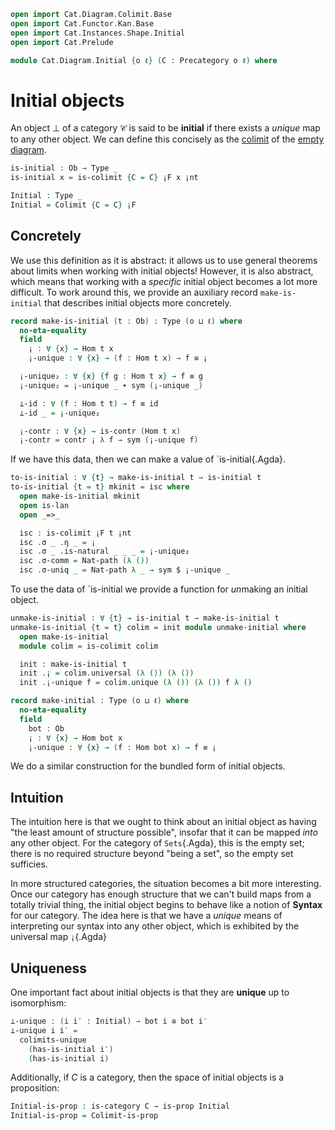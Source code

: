 ```agda
open import Cat.Diagram.Colimit.Base
open import Cat.Functor.Kan.Base
open import Cat.Instances.Shape.Initial
open import Cat.Prelude

module Cat.Diagram.Initial {o ℓ} (C : Precategory o ℓ) where
```

<!--
```agda
open import Cat.Reasoning C
```
-->

# Initial objects

An object $\bot$ of a category $\mathcal{C}$ is said to be **initial**
if there exists a _unique_ map to any other object. We can define this
concisely as the [colimit] of the [empty diagram].

[colimit]: Cat.Diagram.Colimit.Base.html
[empty diagram]: Cat.Instances.Shape.Initial.html

```agda
is-initial : Ob → Type _
is-initial x = is-colimit {C = C} ¡F x ¡nt

Initial : Type _
Initial = Colimit {C = C} ¡F
```

## Concretely

We use this definition as it is abstract: it allows us to use general
theorems about limits when working with initial objects! However,
it is also abstract, which means that working with a _specific_ initial
object becomes a lot more difficult. To work around this, we provide
an auxiliary record `make-is-initial` that describes initial objects
more concretely.

```agda
record make-is-initial (t : Ob) : Type (o ⊔ ℓ) where
  no-eta-equality
  field
    ¡ : ∀ {x} → Hom t x
    ¡-unique : ∀ {x} → (f : Hom t x) → f ≡ ¡

  ¡-unique₂ : ∀ {x} {f g : Hom t x} → f ≡ g
  ¡-unique₂ = ¡-unique _ ∙ sym (¡-unique _)

  ⊥-id : ∀ (f : Hom t t) → f ≡ id
  ⊥-id _ = ¡-unique₂

  ¡-contr : ∀ {x} → is-contr (Hom t x)
  ¡-contr = contr ¡ λ f → sym (¡-unique f)
```

If we have this data, then we can make a value of `is-initial{.Agda}.

```agda
to-is-initial : ∀ {t} → make-is-initial t → is-initial t
to-is-initial {t = t} mkinit = isc where
  open make-is-initial mkinit
  open is-lan
  open _=>_

  isc : is-colimit ¡F t ¡nt
  isc .σ _ .η _ = ¡
  isc .σ _ .is-natural _ _ _ = ¡-unique₂
  isc .σ-comm = Nat-path (λ ())
  isc .σ-uniq _ = Nat-path λ _ → sym $ ¡-unique _
```

To use the data of `is-initial we provide a function for *un*making
an initial object.

```agda
unmake-is-initial : ∀ {t} → is-initial t → make-is-initial t
unmake-is-initial {t = t} colim = init module unmake-initial where
  open make-is-initial
  module colim = is-colimit colim

  init : make-is-initial t
  init .¡ = colim.universal (λ ()) (λ ())
  init .¡-unique f = colim.unique (λ ()) (λ ()) f λ ()
```

<!--
```agda
module is-initial {t} (term : is-initial t) where
  open make-is-initial (unmake-is-initial term) public
```
-->

```agda
record make-initial : Type (o ⊔ ℓ) where
  no-eta-equality
  field
    bot : Ob
    ¡ : ∀ {x} → Hom bot x
    ¡-unique : ∀ {x} → (f : Hom bot x) → f ≡ ¡
```

<!--
```agda
to-initial : make-initial → Initial
to-initial mi = to-colimit $ to-is-initial init
  where
    module mi = make-initial mi
    open make-is-initial

    init : make-is-initial mi.bot
    init .¡ = mi.¡
    init .¡-unique = mi.¡-unique

module Initial (i : Initial) where

  open Colimit i
  open is-lan
  open Functor
  open _=>_

  bot : Ob
  bot = coapex

  has-is-initial : is-initial bot
  has-is-initial =
    to-is-colimitp (unmake-colimit has-colimit) (λ { {()} })

  open is-initial has-is-initial public

open Initial
```
-->


We do a similar construction for the bundled form of initial objects.

## Intuition

The intuition here is that we ought to think about an initial object as
having "the least amount of structure possible", insofar that it can be
mapped _into_ any other object. For the category of `Sets`{.Agda}, this
is the empty set; there is no required structure beyond "being a set",
so the empty set sufficies.

<!--
[TODO: Reed M, 15/02/2022] Link to the categories in question
(once the exist!)
-->

In more structured categories, the situation becomes a bit more
interesting. Once our category has enough structure that we can't build
maps from a totally trivial thing, the initial object begins to behave
like a notion of **Syntax** for our category.  The idea here is that we
have a _unique_ means of interpreting our syntax into any other object,
which is exhibited by the universal map `¡`{.Agda}

## Uniqueness

One important fact about initial objects is that they are **unique** up
to isomorphism:

```agda
⊥-unique : (i i′ : Initial) → bot i ≅ bot i′
⊥-unique i i′ =
  colimits-unique
    (has-is-initial i′)
    (has-is-initial i)
```

Additionally, if $C$ is a category, then the space of initial objects is
a proposition:

```agda
Initial-is-prop : is-category C → is-prop Initial
Initial-is-prop = Colimit-is-prop
```
